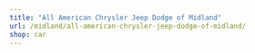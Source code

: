 ```yaml
---
title: "All American Chrysler Jeep Dodge of Midland"
url: /midland/all-american-chrysler-jeep-dodge-of-midland/
shop: car
---
```


